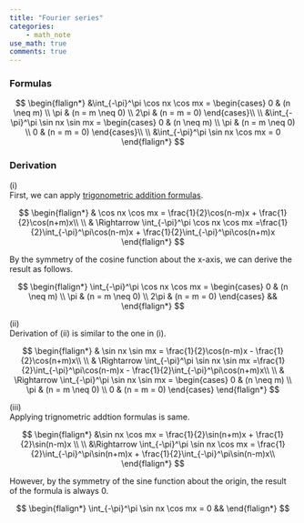 ```yaml
---
title: "Fourier series"
categories:
    - math_note
use_math: true
comments: true
---
```


### Formulas
$$
\begin{flalign*}
&\int_{-\pi}^\pi \cos nx \cos mx = 
\begin{cases} 
0 & (n \neq m)
\\ \pi & (n = m \neq 0)
\\ 2\pi & (n = m = 0)
\end{cases}\\
\\ 
&\int_{-\pi}^\pi \sin nx \sin mx = 
\begin{cases} 
0 & (n \neq m)
\\ \pi & (n = m \neq 0)
\\ 0 & (n = m = 0)
\end{cases}\\
\\ 
&\int_{-\pi}^\pi \sin nx \cos mx = 0 
\end{flalign*}
$$

### Derivation
(i)  
First, we can apply [trigonometric addition formulas](https://enginebeast.github.io/math1/).

$$
\begin{flalign*}
& \cos nx \cos mx = \frac{1}{2}\cos(n-m)x + \frac{1}{2}\cos(n+m)x\\
\\
& \Rightarrow \int_{-\pi}^\pi \cos nx \cos mx =\frac{1}{2}\int_{-\pi}^\pi\cos(n-m)x + \frac{1}{2}\int_{-\pi}^\pi\cos(n+m)x
\end{flalign*}
$$

By the symmetry of the cosine function about the x-axis, we can derive the result as follows.

$$
\begin{flalign*}
\int_{-\pi}^\pi \cos nx \cos mx = 
\begin{cases} 
0 & (n \neq m)
\\ \pi & (n = m \neq 0)
\\ 2\pi & (n = m = 0)
\end{cases} &&
\end{flalign*}
$$

(ii)  
Derivation of (ii) is similar to the one in (i).

$$
\begin{flalign*}
& \sin nx \sin mx = \frac{1}{2}\cos(n-m)x - \frac{1}{2}\cos(n+m)x\\
\\
& \Rightarrow \int_{-\pi}^\pi \sin nx \sin mx =\frac{1}{2}\int_{-\pi}^\pi\cos(n-m)x - \frac{1}{2}\int_{-\pi}^\pi\cos(n+m)x\\
\\
& \Rightarrow \int_{-\pi}^\pi \sin nx \sin mx = 
\begin{cases} 
0 & (n \neq m)
\\ \pi & (n = m \neq 0)
\\ 0 & (n = m = 0)
\end{cases}
\end{flalign*}
$$


(iii)  
Applying trignometric addtion formulas is same.

$$
\begin{flalign*}
&\sin nx \cos mx = \frac{1}{2}\sin(n+m)x + \frac{1}{2}\sin(n-m)x \\
\\
&\Rightarrow \int_{-\pi}^\pi \sin nx \cos mx = \frac{1}{2}\int_{-\pi}^\pi\sin(n+m)x + \frac{1}{2}\int_{-\pi}^\pi\sin(n-m)x\\
\end{flalign*}
$$

However, by the symmetry of the sine function about the origin, the result of the formula is always 0.

$$ 
\begin{flalign*}
\int_{-\pi}^\pi \sin nx \cos mx = 0 &&
\end{flalign*}
$$
